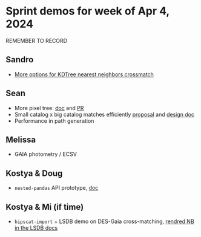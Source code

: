 # Sprint demos for week of Apr 4, 2024

REMEMBER TO RECORD

## Sandro

- [More options for KDTree nearest neighbors crossmatch](kdtree-crossmatch-options.ipynb)

## Sean

- More pixel tree: [doc](https://docs.google.com/document/d/1gqb8qb3HiEhLGNav55LKKFlNjuusBIsDW7FdTkc5mJU/edit#heading=h.rmz8988nl0o4) and [PR](https://github.com/astronomy-commons/hipscat/pull/249)
- Small catalog x big catalog matches efficiently [proposal](https://docs.google.com/presentation/d/1btkgi-ijqHsFSEsdlQ0uMiLYpf7jQwhwR989EXYi3-M/edit#slide=id.p) and [design doc](https://docs.google.com/document/d/1_3DqjLOpuDiqxwQyqGVb01LBiwO0dqn6EwDHS1-STqU/edit#heading=h.rmz8988nl0o4)
- Performance in path generation

## Melissa

- GAIA photometry / ECSV

## Kostya & Doug

- `nested-pandas` API prototype, [doc](https://docs.google.com/document/d/1ZR7yOwUqg7aREIZ3s5wAwjC3JdhQxdE9_ygXqOGcPH4/edit#heading=h.ngy9zr29y8cl)

## Kostya & Mi (if time)

- `hipscat-import` + LSDB demo on DES-Gaia cross-matching, [rendred NB in the LSDB docs](https://lsdb.readthedocs.io/en/latest/notebooks/des-gaia.html)
